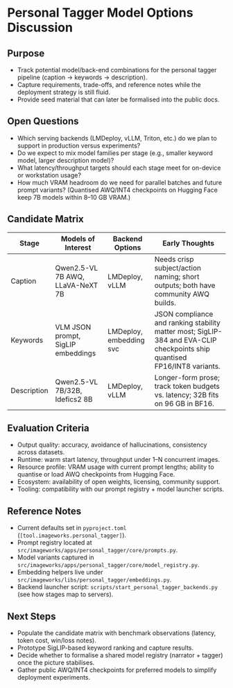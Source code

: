 # Personal Tagger Model Options Discussion

## Purpose
- Track potential model/back-end combinations for the personal tagger pipeline (caption → keywords → description).
- Capture requirements, trade-offs, and reference notes while the deployment strategy is still fluid.
- Provide seed material that can later be formalised into the public docs.

## Open Questions
- Which serving backends (LMDeploy, vLLM, Triton, etc.) do we plan to support in production versus experiments?
- Do we expect to mix model families per stage (e.g., smaller keyword model, larger description model)?
- What latency/throughput targets should each stage meet for on-device or workstation usage?
- How much VRAM headroom do we need for parallel batches and future prompt variants? (Quantised AWQ/INT4 checkpoints on Hugging Face keep 7B models within 8–10 GB VRAM.)

## Candidate Matrix
| Stage       | Models of Interest                | Backend Options         | Early Thoughts |
|-------------|-----------------------------------|-------------------------|----------------|
| Caption     | Qwen2.5-VL 7B AWQ, LLaVA-NeXT 7B  | LMDeploy, vLLM          | Needs crisp subject/action naming; short outputs; both have community AWQ builds. |
| Keywords    | VLM JSON prompt, SigLIP embeddings| LMDeploy, embedding svc | JSON compliance and ranking stability matter most; SigLIP-384 and EVA-CLIP checkpoints ship quantised FP16/INT8 variants. |
| Description | Qwen2.5-VL 7B/32B, Idefics2 8B    | LMDeploy, vLLM          | Longer-form prose; track token budgets vs. latency; 32B fits on 96 GB in BF16. |

## Evaluation Criteria
- Output quality: accuracy, avoidance of hallucinations, consistency across datasets.
- Runtime: warm start latency, throughput under 1–N concurrent images.
- Resource profile: VRAM usage with current prompt lengths; ability to quantise or load AWQ checkpoints from Hugging Face.
- Ecosystem: availability of open weights, licensing, community support.
- Tooling: compatibility with our prompt registry + model launcher scripts.

## Reference Notes
- Current defaults set in `pyproject.toml` (`[tool.imageworks.personal_tagger]`).
- Prompt registry located at `src/imageworks/apps/personal_tagger/core/prompts.py`.
- Model variants captured in `src/imageworks/apps/personal_tagger/core/model_registry.py`.
- Embedding helpers live under `src/imageworks/libs/personal_tagger/embeddings.py`.
- Backend launcher script: `scripts/start_personal_tagger_backends.py` (see how stages map to servers).

## Next Steps
- Populate the candidate matrix with benchmark observations (latency, token cost, win/loss notes).
- Prototype SigLIP-based keyword ranking and capture results.
- Decide whether to formalise a shared model registry (narrator + tagger) once the picture stabilises.
- Gather public AWQ/INT4 checkpoints for preferred models to simplify deployment experiments.
